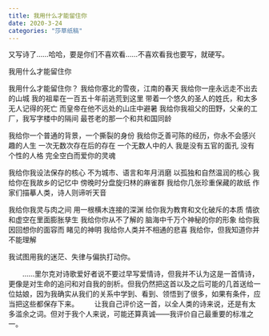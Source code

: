 ```yaml
---
title: 我用什么才能留住你
date: 2020-3-24
categories: "莎草纸稿"
---
```


又写诗了……哈哈，要是你们不喜欢看……不喜欢看我也要写，就硬写。

我用什么才能留住你

我用什么才能留住你？
我给你塞北的雪夜，江南的春天
我给你一座永远走不出去的山城
我的祖辈在一百五十年前逃荒到这里
带着一个悠久的圣人的姓氏，和太多无人记得的死亡
而皇帝在他不远处的山庄中避暑
我给你我祖父的田野，父亲的工厂，我写字楼中的隔间
最苍老的那一个和共和国同龄

我给你一个普通的背景，一个撕裂的身份
我给你乏善可陈的经历，你永不会感兴趣的人生
一次无数次存在后的存在
一个无数人中的人
我是没有五官的面孔
没有个性的人格
完全空白而爱你的灵魂

我给你我设法保存的核心
不为城市、语言和年月消磨
以孤独和自然温润的核心
我给你在我故乡的记忆中
傍晚时分盘旋归林的麻雀群
我给你几张珍重保藏的故纸
作家们描摹人类，诗人则谛听天音

我给你我灵与肉之间
用一根横木连接的深渊
给你我为教育和文化破斥的本质
情欲和虚空在里面膨胀孳生
我给你你从不了解的
脑海中千万个神秘的你的形象
给你我因回想你的面容而
睹见的神明
我给你人类并不相通的悲喜
我给你，但我知道你并不能理解

我试图用我的迷茫、失律与偏执打动你。

&#8194;&#8194;&#8194;&#8194;……里尔克对诗歌爱好者说不要过早写爱情诗，但我并不认为这是一首情诗，更像是对生命的追问和对自我的剖析。但我仍然把这首以及之后可能的几首送给一位姑娘，因为我确实从我们的关系中学到、看到、领悟到了很多，如果有条件，应当把这些都保存下来。
&#8194;&#8194;&#8194;&#8194;让我自己评价这一首，以全人类的诗来说，还是有太多滥余之词。但对于我个人来说，可能还算真诚——我评价自己最重要的标准之一。